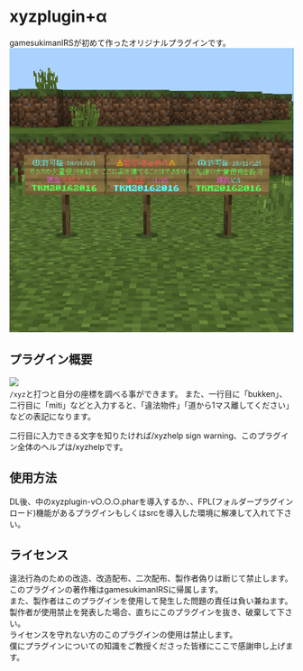 # xyzplugin+α
gamesukimanIRSが初めて作ったオリジナルプラグインです。
![アイコン](icon.png "看板")

## プラグイン概要
[![](https://poggit.pmmp.io/shield.state/xyzplugin)](https://poggit.pmmp.io/p/xyzplugin)  
`/xyz`と打つと自分の座標を調べる事ができます。 
また、一行目に「bukken」、二行目に「miti」などと入力すると、「違法物件」「道から1マス離してください」などの表記になります。  

二行目に入力できる文字を知りたければ/xyzhelp sign warning、このプラグイン全体のヘルプは/xyzhelpです。

## 使用方法

DL後、中のxyzplugin-v○.○.○.pharを導入するか、、FPL(フォルダープラグインロード)機能があるプラグインもしくはsrcを導入した環境に解凍して入れて下さい。

## ライセンス

違法行為のための改造、改造配布、二次配布、製作者偽りは断じて禁止します。  
このプラグインの著作権はgamesukimanIRSに帰属します。  
また、製作者はこのプラグインを使用して発生した問題の責任は負い兼ねます。  
製作者が使用禁止を発表した場合、直ちにこのプラグインを抜き、破棄して下さい。  
ライセンスを守れない方のこのプラグインの使用は禁止します。  
僕にプラグインについての知識をご教授くださった皆様にここで感謝申し上げます。  


